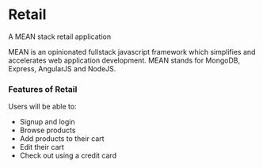 # Retail
A MEAN stack retail application

MEAN is an opinionated fullstack javascript framework which simplifies and accelerates web application development. 
MEAN stands for MongoDB, Express, AngularJS and NodeJS.

### Features of Retail
Users will be able to:
* Signup and login
* Browse products
* Add products to their cart
* Edit their cart
* Check out using a credit card
